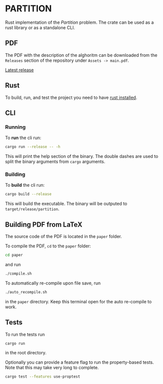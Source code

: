 # PARTITION 

Rust implementation of the _Partition_ problem. The crate can be used as a rust library or as a standalone CLI. 

## PDF 
The PDF with the description of the alghoritm can be downloaded from the `Releases` section of the repository under `Assets -> main.pdf`. 

[Latest release](https://github.com/piniom/partition/releases/latest)
## Rust

To build, run, and test the project you need to have [rust installed](https://www.rust-lang.org/tools/install).

## CLI

### Running

To __run__ the cli run:
```bash
cargo run --release -- -h
```
This will print the help section of the binary. The double dashes are used to split the binary arguments from `cargo` arguments.

### Building

To __build__ the cli run:
```bash
cargo build --release
```
This will build the executable. The binary will be outputed to `target/release/partition`.

## Building PDF from LaTeX

The source code of the PDF is located in the `paper` folder.

To compile the PDF, `cd` to the `paper` folder:
```bash
cd paper
```
and run
```bash
./compile.sh
```

To automatically re-compile upon file save, run
```bash
./auto_recompile.sh
```
in the ```paper``` directory. Keep this terminal open for the auto re-compile to work.


## Tests

To run the tests run
```bash
cargo run
```
in the root directory.

Optionally you can provide a feature flag to run the property-based tests. Note that this may take very long to complete.

```bash
cargo test --features use-proptest
```

